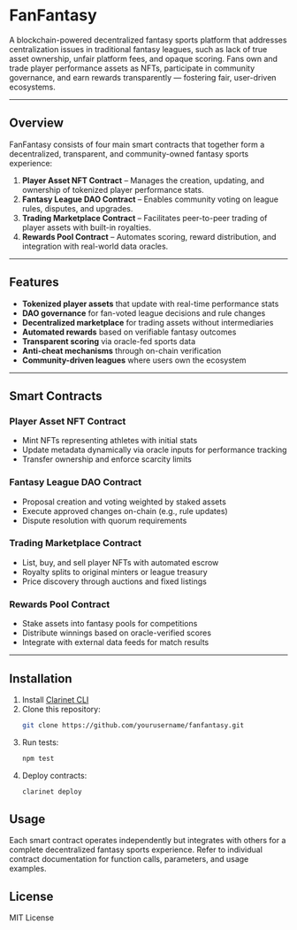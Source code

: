 # FanFantasy

A blockchain-powered decentralized fantasy sports platform that addresses centralization issues in traditional fantasy leagues, such as lack of true asset ownership, unfair platform fees, and opaque scoring. Fans own and trade player performance assets as NFTs, participate in community governance, and earn rewards transparently — fostering fair, user-driven ecosystems.

---

## Overview

FanFantasy consists of four main smart contracts that together form a decentralized, transparent, and community-owned fantasy sports experience:

1. **Player Asset NFT Contract** – Manages the creation, updating, and ownership of tokenized player performance stats.
2. **Fantasy League DAO Contract** – Enables community voting on league rules, disputes, and upgrades.
3. **Trading Marketplace Contract** – Facilitates peer-to-peer trading of player assets with built-in royalties.
4. **Rewards Pool Contract** – Automates scoring, reward distribution, and integration with real-world data oracles.

---

## Features

- **Tokenized player assets** that update with real-time performance stats  
- **DAO governance** for fan-voted league decisions and rule changes  
- **Decentralized marketplace** for trading assets without intermediaries  
- **Automated rewards** based on verifiable fantasy outcomes  
- **Transparent scoring** via oracle-fed sports data  
- **Anti-cheat mechanisms** through on-chain verification  
- **Community-driven leagues** where users own the ecosystem  

---

## Smart Contracts

### Player Asset NFT Contract
- Mint NFTs representing athletes with initial stats
- Update metadata dynamically via oracle inputs for performance tracking
- Transfer ownership and enforce scarcity limits

### Fantasy League DAO Contract
- Proposal creation and voting weighted by staked assets
- Execute approved changes on-chain (e.g., rule updates)
- Dispute resolution with quorum requirements

### Trading Marketplace Contract
- List, buy, and sell player NFTs with automated escrow
- Royalty splits to original minters or league treasury
- Price discovery through auctions and fixed listings

### Rewards Pool Contract
- Stake assets into fantasy pools for competitions
- Distribute winnings based on oracle-verified scores
- Integrate with external data feeds for match results

---

## Installation

1. Install [Clarinet CLI](https://docs.hiro.so/clarinet/getting-started)
2. Clone this repository:
   ```bash
   git clone https://github.com/yourusername/fanfantasy.git
   ```
3. Run tests:
    ```bash
    npm test
    ```
4. Deploy contracts:
    ```bash
    clarinet deploy
    ```

## Usage

Each smart contract operates independently but integrates with others for a complete decentralized fantasy sports experience.
Refer to individual contract documentation for function calls, parameters, and usage examples.

## License

MIT License